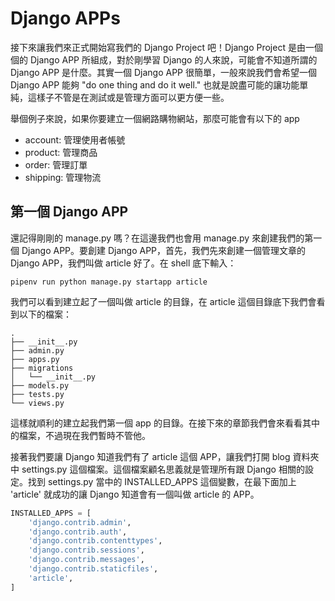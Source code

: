 # Django APPs

接下來讓我們來正式開始寫我們的 Django Project 吧！Django Project 是由一個個的 Django APP 所組成，對於剛學習 Django 的人來說，可能會不知道所謂的 Django APP 是什麼。其實一個 Django APP 很簡單，一般來說我們會希望一個 Django APP 能夠 "do one thing and do it well." 也就是說盡可能的讓功能單純，這樣子不管是在測試或是管理方面可以更方便一些。

舉個例子來說，如果你要建立一個網路購物網站，那麼可能會有以下的 app

* account: 管理使用者帳號
* product: 管理商品
* order: 管理訂單
* shipping: 管理物流


## 第一個 Django APP

還記得剛剛的 manage.py 嗎？在這邊我們也會用 manage.py 來創建我們的第一個 Django APP。要創建 Django APP，首先，我們先來創建一個管理文章的 Django APP，我們叫做 article 好了。在 shell 底下輸入：

```
pipenv run python manage.py startapp article
```

我們可以看到建立起了一個叫做 article 的目錄，在 article 這個目錄底下我們會看到以下的檔案：

```
.
├── __init__.py
├── admin.py
├── apps.py
├── migrations
│   └── __init__.py
├── models.py
├── tests.py
└── views.py
```

這樣就順利的建立起我們第一個 app 的目錄。在接下來的章節我們會來看看其中的檔案，不過現在我們暫時不管他。

接著我們要讓 Django 知道我們有了 article 這個 APP，讓我們打開 blog 資料夾中 settings.py 這個檔案。這個檔案顧名思義就是管理所有跟 Django 相關的設定。找到 settings.py 當中的 INSTALLED_APPS 這個變數，在最下面加上 'article' 就成功的讓 Django 知道會有一個叫做 article 的 APP。

```python
INSTALLED_APPS = [
    'django.contrib.admin',
    'django.contrib.auth',
    'django.contrib.contenttypes',
    'django.contrib.sessions',
    'django.contrib.messages',
    'django.contrib.staticfiles',
    'article',
]
```
